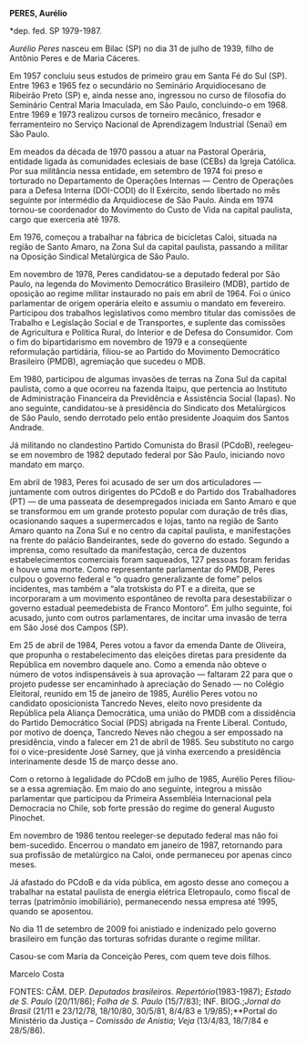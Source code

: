 **PERES, Aurélio**

\*dep. fed. SP 1979-1987.

*Aurélio Peres* nasceu em Bilac (SP) no dia 31 de julho de 1939, filho
de Antônio Peres e de Maria Cáceres.

Em 1957 concluiu seus estudos de primeiro grau em Santa Fé do Sul (SP).
Entre 1963 e 1965 fez o secundário no Seminário Arquidiocesano de
Ribeirão Preto (SP) e, ainda nesse ano, ingressou no curso de filosofia
do Seminário Central Maria Imaculada, em São Paulo, concluindo-o em
1968. Entre 1969 e 1973 realizou cursos de torneiro mecânico, fresador e
ferramenteiro no Serviço Nacional de Aprendizagem Industrial (Senai) em
São Paulo.

Em meados da década de 1970 passou a atuar na Pastoral Operária,
entidade ligada às comunidades eclesiais de base (CEBs) da Igreja
Católica. Por sua militância nessa entidade, em setembro de 1974 foi
preso e torturado no Departamento de Operações Internas — Centro de
Operações para a Defesa Interna (DOI-CODI) do II Exército, sendo
libertado no mês seguinte por intermédio da Arquidiocese de São Paulo.
Ainda em 1974 tornou-se coordenador do Movimento do Custo de Vida na
capital paulista, cargo que exerceria até 1978.

Em 1976, começou a trabalhar na fábrica de bicicletas Caloi, situada na
região de Santo Amaro, na Zona Sul da capital paulista, passando a
militar na Oposição Sindical Metalúrgica de São Paulo.

Em novembro de 1978, Peres candidatou-se a deputado federal por São
Paulo, na legenda do Movimento Democrático Brasileiro (MDB), partido de
oposição ao regime militar instaurado no país em abril de 1964. Foi o
único parlamentar de origem operária eleito e assumiu o mandato em
fevereiro. Participou dos trabalhos legislativos como membro titular das
comissões de Trabalho e Legislação Social e de Transportes, e suplente
das comissões de Agricultura e Política Rural, do Interior e de Defesa
do Consumidor. Com o fim do bipartidarismo em novembro de 1979 e a
conseqüente reformulação partidária, filiou-se ao Partido do Movimento
Democrático Brasileiro (PMDB), agremiação que sucedeu o MDB.

Em 1980, participou de algumas invasões de terras na Zona Sul da capital
paulista, como a que ocorreu na fazenda Itaipu, que pertencia ao
Instituto de Administração Financeira da Previdência e Assistência
Social (Iapas). No ano seguinte, candidatou-se à presidência do
Sindicato dos Metalúrgicos de São Paulo, sendo derrotado pelo então
presidente Joaquim dos Santos Andrade.

Já militando no clandestino Partido Comunista do Brasil (PCdoB),
reelegeu-se em novembro de 1982 deputado federal por São Paulo,
iniciando novo mandato em março.

Em abril de 1983, Peres foi acusado de ser um dos articuladores —
juntamente com outros dirigentes do PCdoB e do Partido dos Trabalhadores
(PT) — de uma passeata de desempregados iniciada em Santo Amaro e que se
transformou em um grande protesto popular com duração de três dias,
ocasionando saques a supermercados e lojas, tanto na região de Santo
Amaro quanto na Zona Sul e no centro da capital paulista, e
manifestações na frente do palácio Bandeirantes, sede do governo do
estado. Segundo a imprensa, como resultado da manifestação, cerca de
duzentos estabelecimentos comerciais foram saqueados, 127 pessoas foram
feridas e houve uma morte. Como representante parlamentar do PMDB, Peres
culpou o governo federal e “o quadro generalizante de fome” pelos
incidentes, mas também a “ala trotskista do PT e a direita, que se
incorporaram a um movimento espontâneo de revolta para desestabilizar o
governo estadual peemedebista de Franco Montoro”. Em julho seguinte, foi
acusado, junto com outros parlamentares, de incitar uma invasão de terra
em São José dos Campos (SP).

Em 25 de abril de 1984, Peres votou a favor da emenda Dante de Oliveira,
que propunha o restabelecimento das eleições diretas para presidente da
República em novembro daquele ano. Como a emenda não obteve o número de
votos indispensáveis à sua aprovação — faltaram 22 para que o projeto
pudesse ser encaminhado à apreciação do Senado — no Colégio Eleitoral,
reunido em 15 de janeiro de 1985, Aurélio Peres votou no candidato
oposicionista Tancredo Neves, eleito novo presidente da República pela
Aliança Democrática, uma união do PMDB com a dissidência do Partido
Democrático Social (PDS) abrigada na Frente Liberal. Contudo, por motivo
de doença, Tancredo Neves não chegou a ser empossado na presidência,
vindo a falecer em 21 de abril de 1985. Seu substituto no cargo foi o
vice-presidente José Sarney, que já vinha exercendo a presidência
interinamente desde 15 de março desse ano.

Com o retorno à legalidade do PCdoB em julho de 1985, Aurélio Peres
filiou-se a essa agremiação. Em maio do ano seguinte, integrou a missão
parlamentar que participou da Primeira Assembléia Internacional pela
Democracia no Chile, sob forte pressão do regime do general Augusto
Pinochet.

Em novembro de 1986 tentou reeleger-se deputado federal mas não foi
bem-sucedido. Encerrou o mandato em janeiro de 1987, retornando para sua
profissão de metalúrgico na Caloi, onde permaneceu por apenas cinco
meses.

Já afastado do PCdoB e da vida pública, em agosto desse ano começou a
trabalhar na estatal paulista de energia elétrica Eletropaulo, como
fiscal de terras (patrimônio imobiliário), permanecendo nessa empresa
até 1995, quando se aposentou.

No dia 11 de setembro de 2009 foi anistiado e indenizado pelo governo
brasileiro em função das torturas sofridas durante o regime militar.

Casou-se com Maria da Conceição Peres, com quem teve dois filhos.

Marcelo Costa

FONTES: CÂM. DEP. *Deputados brasileiros. Repertório*(1983-1987);
*Estado de S. Paulo* (20/11/86); *Folha de S. Paulo* (15/7/83); INF.
BIOG.;*Jornal do Brasil* (21/11 e 23/12/78, 18/10/80, 30/5/81, 8/4/83 e
1/9/85);**Portal do Ministério da Justiça – *Comissão de Anistia*;
*Veja* (13/4/83, 18/7/84 e 28/5/86).

 
